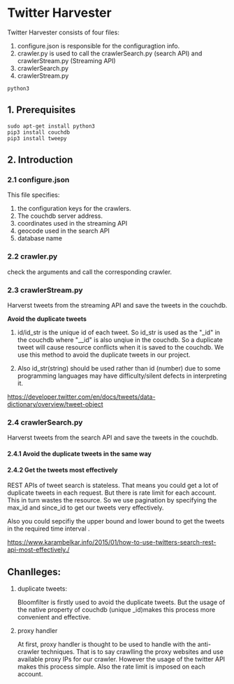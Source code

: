 # Twitter Harvester

Twitter Harvester consists of four files: 

1. configure.json is responsible for the configuragtion info.
2. crawler.py is used to call the crawlerSearch.py (search API) and crawlerStream.py (Streaming API)
3. crawlerSearch.py
4. crawlerStream.py

```
python3
```



## 1. Prerequisites

```
sudo apt-get install python3
pip3 install couchdb
pip3 install tweepy
```

## 2. Introduction

###  2.1 configure.json

This file specifies:

1. the configuration keys for the crawlers. 
2. The couchdb server address.
3. coordinates used in the streaming API
4. geocode used in the search API
5. database name

### 2.2 crawler.py

check the arguments and call the corresponding crawler.

### 2.3 crawlerStream.py 

Harverst tweets from the streaming API and save the tweets in the couchdb.

**Avoid the duplicate tweets**

1. id/id_str is the unique id of each tweet. So id_str is used as the "\_id" in the couchdb where "_\_id" is also unqiue in the couchdb. So a duplicate tweet will cause resource conflicts when it is saved to the couchdb. We use this method to avoid the duplicate tweets in our project.


2. Also id_str(string) should be used rather than id (number) due to some programming languages may have difficulty/silent defects in interpreting it.

https://developer.twitter.com/en/docs/tweets/data-dictionary/overview/tweet-object

### 2.4 crawlerSearch.py

Harverst tweets from the search API and save the tweets in the couchdb.

#### 2.4.1 Avoid the duplicate tweets in the same way

#### 2.4.2 Get the tweets most effectively

REST APIs of tweet search is stateless. That means you could get a lot of duplicate tweets in each request. But there is rate limit for each account. This in turn wastes the resource. So we use pagination by specifying the max_id and since_id to get our tweets very effectively.

Also you could sepcifiy the upper bound and lower bound to get the tweets in the required time interval .

https://www.karambelkar.info/2015/01/how-to-use-twitters-search-rest-api-most-effectively./

## Chanlleges:

1. duplicate tweets:

   Bloomfilter is firstly used to avoid the duplicate tweets. But the usage of the native property of couchdb  (unique _id)makes this process more convenient and effective.

2. proxy handler

   At first, proxy handler is thought to be used to handle with the anti-crawler techniques. That is to say crawlling the proxy websites and use available proxy IPs for our crawler. However the usage of the twitter API makes this process simple. Also the rate limit is imposed on each account.